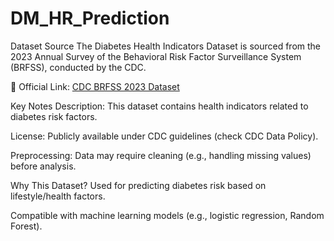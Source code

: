 # DM_HR_Prediction
Dataset Source
The Diabetes Health Indicators Dataset is sourced from the 2023 Annual Survey of the Behavioral Risk Factor Surveillance System (BRFSS), conducted by the CDC.

📌 Official Link: [CDC BRFSS 2023 Dataset](https://www.cdc.gov/brfss/annual_data/annual_2023.html)

Key Notes
Description: This dataset contains health indicators related to diabetes risk factors.

License: Publicly available under CDC guidelines (check CDC Data Policy).

Preprocessing: Data may require cleaning (e.g., handling missing values) before analysis.

Why This Dataset?
Used for predicting diabetes risk based on lifestyle/health factors.

Compatible with machine learning models (e.g., logistic regression, Random Forest).
